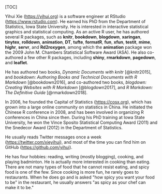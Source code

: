 [TOC]

Yihui Xie (https://yihui.org) is a software engineer at RStudio (<https://www.rstudio.com>). He earned his PhD from the Department of Statistics, Iowa State University. He is interested in interactive statistical graphics and statistical computing. As an active R user, he has authored several R packages, such as **knitr**, **bookdown**, **blogdown**, **xaringan**, **tinytex**, **rolldown**, **animation**, **DT**, **tufte**, **formatR**, **fun**, **xfun**, **testit**, **mime**, **highr**, **servr**, and **Rd2roxygen**, among which the **animation** package won the 2009 John M. Chambers Statistical Software Award (ASA). He also co-authored a few other R packages, including **shiny**, **rmarkdown**, **pagedown**, and **leaflet**.

He has authored two books, _Dynamic Documents with knitr_ [@knitr2015], and _bookdown: Authoring Books and Technical Documents with R Markdown_ [@bookdown2016], and co-authored two books, _blogdown: Creating Websites with R Markdown_ [@blogdown2017], and _R Markdown: The Definitive Guide_ [@rmarkdown2018].

In 2006, he founded the Capital of Statistics (https://cosx.org), which has grown into a large online community on statistics in China. He initiated the Chinese R conference in 2008, and has been involved in organizing R conferences in China since then. During his PhD training at Iowa State University, he won the Vince Sposito Statistical Computing Award (2011) and the Snedecor Award (2012) in the Department of Statistics.

He usually reads Twitter messages once a week (https://twitter.com/xieyihui), and most of the time you can find him on GitHub (https://github.com/yihui).

He has four hobbies: reading, writing (mostly blogging), cooking, and playing badminton. He is actually more interested in cooking than eating. There are not many types of food that he cannot resist eating, and spicy food is one of the few. Since cooking is more fun, he rarely goes to restaurants. When he does go and is asked "how spicy you want your food to be" in the restaurant, he usually answers "as spicy as your chef can make it to be."
